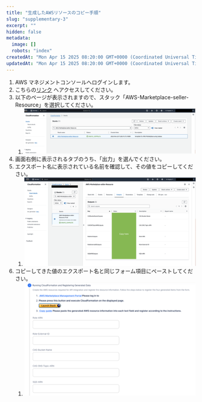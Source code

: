 ```yaml
---
title: "生成したAWSリソースのコピー手順"
slug: "supplementary-3"
excerpt: ""
hidden: false
metadata: 
  image: []
  robots: "index"
createdAt: "Mon Apr 15 2025 08:20:00 GMT+0000 (Coordinated Universal Time)"
updatedAt: "Mon Apr 15 2025 08:20:00 GMT+0000 (Coordinated Universal Time)"
---
```

1. AWS マネジメントコンソールへログインします。
2. こちらの<a href="https://us-east-1.console.aws.amazon.com/cloudformation/home?region=us-east-1#/stacks?filteringText=&filteringStatus=active&viewNested=true" target="_blank">リンク</a> へアクセスしてください。
3. 以下のページが表示されますので、スタック「AWS-Marketplace-seller-Resource」を選択してください。
   1. ![supplementary-3-1](/ja/img/part-4/aws-marketplace-integration/supplementary/supplementary-3-1.png)
4. 画面右側に表示されるタブのうち、「出力」を選んでください。
5. エクスポート名に表示されている名前を確認して、その値をコピーしてください。
   1. ![supplementary-3-2](/ja/img/part-4/aws-marketplace-integration/supplementary/supplementary-3-2.png)
6. コピーしてきた値のエクスポート名と同じフォーム項目にペーストしてください。
   1. ![supplementary-3-3](/ja/img/part-4/aws-marketplace-integration/supplementary/supplementary-3-3.png)
